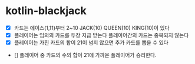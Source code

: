 # kotlin-blackjack

- [x] 카드는 에이스(1,11)부터 2~10 JACK(10) QUEEN(10) KING(10)이 있다
- [x] 플레이어는 임의의 카드를 두장 지급 받는다 플레이어간의 카드는 중복되지 않는다
- [x] 플레이어는 가진 카드의 합이 21이 넘지 않으면 추가 카드를 뽑을 수 있다
- [] 플레이어 중 카드의 수의 합이 21에 가까운 플레이어가 승리한다.
